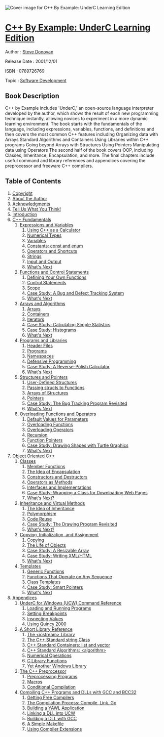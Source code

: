 ![Cover image for C++ By Example: UnderC Learning Edition](https://imgdetail.ebookreading.net/cover/cover/software_development/EB0789726769.jpg)

[C++ By Example: UnderC Learning Edition](https://ebookreading.net/view/book/C%2B%2B+By+Example%3A+UnderC+Learning+Edition-EB0789726769_1.html "C++ By Example: UnderC Learning Edition")
====================================================================================================================

Author : [Steve Donovan](https://ebookreading.net/search/author/Steve+Donovan)

Release Date : 2001/12/01

ISBN : 0789726769

Topic : [Software Development](https://ebookreading.net/search/category/software-development)

Book Description
-----------------

C++ by Example includes 'UnderC,' an open-source language interpreter developed by the author, which shows the result of each new programming technique instantly, allowing novices to experiment in a more dynamic learning environment. The book starts with the fundamentals of the language, including expressions, variables, functions, and definitions and then covers the most common C++ features including
Organizing data with Arrays
Standard Algorithms and Containers
Using Libraries within C++ programs
Going beyond Arrays with Structures
Using Pointers
Manipulating data using Operators
The second half of the book covers OOP, including Classes, Inheritance, Encapsulation, and more. The final chapters include useful command and library references and appendices covering the preprocessor and freeware C++ compilers.
              
Table of Contents
-----------------

1. [Copyright](https://ebookreading.net/view/book/C%2B%2B+By+Example%3A+UnderC+Learning+Edition-EB0789726769_1.html)
1. [About the Author](https://ebookreading.net/view/book/C%2B%2B+By+Example%3A+UnderC+Learning+Edition-EB0789726769_2.html)
1. [Acknowledgments](https://ebookreading.net/view/book/C%2B%2B+By+Example%3A+UnderC+Learning+Edition-EB0789726769_3.html)
1. [Tell Us What You Think!](https://ebookreading.net/view/book/C%2B%2B+By+Example%3A+UnderC+Learning+Edition-EB0789726769_4.html)
1. [Introduction](https://ebookreading.net/view/book/C%2B%2B+By+Example%3A+UnderC+Learning+Edition-EB0789726769_5.html)
1. [C++ Fundamentals](https://ebookreading.net/view/book/C%2B%2B+By+Example%3A+UnderC+Learning+Edition-EB0789726769_6.html)
    1. [Expressions and Variables](https://ebookreading.net/view/book/C%2B%2B+By+Example%3A+UnderC+Learning+Edition-EB0789726769_7.html)
        1. [Using C++ as a Calculator](https://ebookreading.net/view/book/C%2B%2B+By+Example%3A+UnderC+Learning+Edition-EB0789726769_8.html)
        1. [Numerical Types](https://ebookreading.net/view/book/C%2B%2B+By+Example%3A+UnderC+Learning+Edition-EB0789726769_9.html)
        1. [Variables](https://ebookreading.net/view/book/C%2B%2B+By+Example%3A+UnderC+Learning+Edition-EB0789726769_10.html)
        1. [Constants: const and enum](https://ebookreading.net/view/book/C%2B%2B+By+Example%3A+UnderC+Learning+Edition-EB0789726769_11.html)
        1. [Operators and Shortcuts](https://ebookreading.net/view/book/C%2B%2B+By+Example%3A+UnderC+Learning+Edition-EB0789726769_12.html)
        1. [Strings](https://ebookreading.net/view/book/C%2B%2B+By+Example%3A+UnderC+Learning+Edition-EB0789726769_13.html)
        1. [Input and Output](https://ebookreading.net/view/book/C%2B%2B+By+Example%3A+UnderC+Learning+Edition-EB0789726769_14.html)
        1. [What&#39;s Next](https://ebookreading.net/view/book/C%2B%2B+By+Example%3A+UnderC+Learning+Edition-EB0789726769_15.html)
    1. [Functions and Control Statements](https://ebookreading.net/view/book/C%2B%2B+By+Example%3A+UnderC+Learning+Edition-EB0789726769_16.html)
        1. [Defining Your Own Functions](https://ebookreading.net/view/book/C%2B%2B+By+Example%3A+UnderC+Learning+Edition-EB0789726769_17.html)
        1. [Control Statements](https://ebookreading.net/view/book/C%2B%2B+By+Example%3A+UnderC+Learning+Edition-EB0789726769_18.html)
        1. [Scope](https://ebookreading.net/view/book/C%2B%2B+By+Example%3A+UnderC+Learning+Edition-EB0789726769_19.html)
        1. [Case Study: A Bug and Defect Tracking System](https://ebookreading.net/view/book/C%2B%2B+By+Example%3A+UnderC+Learning+Edition-EB0789726769_20.html)
        1. [What&#39;s Next](https://ebookreading.net/view/book/C%2B%2B+By+Example%3A+UnderC+Learning+Edition-EB0789726769_21.html)
    1. [Arrays and Algorithms](https://ebookreading.net/view/book/C%2B%2B+By+Example%3A+UnderC+Learning+Edition-EB0789726769_22.html)
        1. [Arrays](https://ebookreading.net/view/book/C%2B%2B+By+Example%3A+UnderC+Learning+Edition-EB0789726769_23.html)
        1. [Containers](https://ebookreading.net/view/book/C%2B%2B+By+Example%3A+UnderC+Learning+Edition-EB0789726769_24.html)
        1. [Iterators](https://ebookreading.net/view/book/C%2B%2B+By+Example%3A+UnderC+Learning+Edition-EB0789726769_25.html)
        1. [Case Study: Calculating Simple Statistics](https://ebookreading.net/view/book/C%2B%2B+By+Example%3A+UnderC+Learning+Edition-EB0789726769_26.html)
        1. [Case Study: Histograms](https://ebookreading.net/view/book/C%2B%2B+By+Example%3A+UnderC+Learning+Edition-EB0789726769_27.html)
        1. [What&#39;s Next](https://ebookreading.net/view/book/C%2B%2B+By+Example%3A+UnderC+Learning+Edition-EB0789726769_28.html)
    1. [Programs and Libraries](https://ebookreading.net/view/book/C%2B%2B+By+Example%3A+UnderC+Learning+Edition-EB0789726769_29.html)
        1. [Header Files](https://ebookreading.net/view/book/C%2B%2B+By+Example%3A+UnderC+Learning+Edition-EB0789726769_30.html)
        1. [Programs](https://ebookreading.net/view/book/C%2B%2B+By+Example%3A+UnderC+Learning+Edition-EB0789726769_31.html)
        1. [Namespaces](https://ebookreading.net/view/book/C%2B%2B+By+Example%3A+UnderC+Learning+Edition-EB0789726769_32.html)
        1. [Defensive Programming](https://ebookreading.net/view/book/C%2B%2B+By+Example%3A+UnderC+Learning+Edition-EB0789726769_33.html)
        1. [Case Study: A Reverse-Polish Calculator](https://ebookreading.net/view/book/C%2B%2B+By+Example%3A+UnderC+Learning+Edition-EB0789726769_34.html)
        1. [What&#39;s Next](https://ebookreading.net/view/book/C%2B%2B+By+Example%3A+UnderC+Learning+Edition-EB0789726769_35.html)
    1. [Structures and Pointers](https://ebookreading.net/view/book/C%2B%2B+By+Example%3A+UnderC+Learning+Edition-EB0789726769_36.html)
        1. [User-Defined Structures](https://ebookreading.net/view/book/C%2B%2B+By+Example%3A+UnderC+Learning+Edition-EB0789726769_37.html)
        1. [Passing structs to Functions](https://ebookreading.net/view/book/C%2B%2B+By+Example%3A+UnderC+Learning+Edition-EB0789726769_38.html)
        1. [Arrays of Structures](https://ebookreading.net/view/book/C%2B%2B+By+Example%3A+UnderC+Learning+Edition-EB0789726769_39.html)
        1. [Pointers](https://ebookreading.net/view/book/C%2B%2B+By+Example%3A+UnderC+Learning+Edition-EB0789726769_40.html)
        1. [Case Study: The Bug Tracking Program Revisited](https://ebookreading.net/view/book/C%2B%2B+By+Example%3A+UnderC+Learning+Edition-EB0789726769_41.html)
        1. [What&#39;s Next](https://ebookreading.net/view/book/C%2B%2B+By+Example%3A+UnderC+Learning+Edition-EB0789726769_42.html)
    1. [Overloading Functions and Operators](https://ebookreading.net/view/book/C%2B%2B+By+Example%3A+UnderC+Learning+Edition-EB0789726769_43.html)
        1. [Default Values for Parameters](https://ebookreading.net/view/book/C%2B%2B+By+Example%3A+UnderC+Learning+Edition-EB0789726769_44.html)
        1. [Overloading Functions](https://ebookreading.net/view/book/C%2B%2B+By+Example%3A+UnderC+Learning+Edition-EB0789726769_45.html)
        1. [Overloading Operators](https://ebookreading.net/view/book/C%2B%2B+By+Example%3A+UnderC+Learning+Edition-EB0789726769_46.html)
        1. [Recursion](https://ebookreading.net/view/book/C%2B%2B+By+Example%3A+UnderC+Learning+Edition-EB0789726769_47.html)
        1. [Function Pointers](https://ebookreading.net/view/book/C%2B%2B+By+Example%3A+UnderC+Learning+Edition-EB0789726769_48.html)
        1. [Case Study: Drawing Shapes with Turtle Graphics](https://ebookreading.net/view/book/C%2B%2B+By+Example%3A+UnderC+Learning+Edition-EB0789726769_49.html)
        1. [What&#39;s Next](https://ebookreading.net/view/book/C%2B%2B+By+Example%3A+UnderC+Learning+Edition-EB0789726769_50.html)
1. [Object Oriented C++](https://ebookreading.net/view/book/C%2B%2B+By+Example%3A+UnderC+Learning+Edition-EB0789726769_51.html)
    1. [Classes](https://ebookreading.net/view/book/C%2B%2B+By+Example%3A+UnderC+Learning+Edition-EB0789726769_52.html)
        1. [Member Functions](https://ebookreading.net/view/book/C%2B%2B+By+Example%3A+UnderC+Learning+Edition-EB0789726769_53.html)
        1. [The Idea of Encapsulation](https://ebookreading.net/view/book/C%2B%2B+By+Example%3A+UnderC+Learning+Edition-EB0789726769_54.html)
        1. [Constructors and Destructors](https://ebookreading.net/view/book/C%2B%2B+By+Example%3A+UnderC+Learning+Edition-EB0789726769_55.html)
        1. [Operators as Methods](https://ebookreading.net/view/book/C%2B%2B+By+Example%3A+UnderC+Learning+Edition-EB0789726769_56.html)
        1. [Interfaces and Implementations](https://ebookreading.net/view/book/C%2B%2B+By+Example%3A+UnderC+Learning+Edition-EB0789726769_57.html)
        1. [Case Study: Wrapping a Class for Downloading Web Pages](https://ebookreading.net/view/book/C%2B%2B+By+Example%3A+UnderC+Learning+Edition-EB0789726769_58.html)
        1. [What&#39;s Next?](https://ebookreading.net/view/book/C%2B%2B+By+Example%3A+UnderC+Learning+Edition-EB0789726769_59.html)
    1. [Inheritance and Virtual Methods](https://ebookreading.net/view/book/C%2B%2B+By+Example%3A+UnderC+Learning+Edition-EB0789726769_60.html)
        1. [The Idea of Inheritance](https://ebookreading.net/view/book/C%2B%2B+By+Example%3A+UnderC+Learning+Edition-EB0789726769_61.html)
        1. [Polymorphism](https://ebookreading.net/view/book/C%2B%2B+By+Example%3A+UnderC+Learning+Edition-EB0789726769_62.html)
        1. [Code Reuse](https://ebookreading.net/view/book/C%2B%2B+By+Example%3A+UnderC+Learning+Edition-EB0789726769_63.html)
        1. [Case Study: The Drawing Program Revisited](https://ebookreading.net/view/book/C%2B%2B+By+Example%3A+UnderC+Learning+Edition-EB0789726769_64.html)
        1. [What&#39;s Next?](https://ebookreading.net/view/book/C%2B%2B+By+Example%3A+UnderC+Learning+Edition-EB0789726769_65.html)
    1. [Copying, Initialization, and Assignment](https://ebookreading.net/view/book/C%2B%2B+By+Example%3A+UnderC+Learning+Edition-EB0789726769_66.html)
        1. [Copying](https://ebookreading.net/view/book/C%2B%2B+By+Example%3A+UnderC+Learning+Edition-EB0789726769_67.html)
        1. [The Life of Objects](https://ebookreading.net/view/book/C%2B%2B+By+Example%3A+UnderC+Learning+Edition-EB0789726769_68.html)
        1. [Case Study: A Resizable Array](https://ebookreading.net/view/book/C%2B%2B+By+Example%3A+UnderC+Learning+Edition-EB0789726769_69.html)
        1. [Case Study: Writing XML/HTML](https://ebookreading.net/view/book/C%2B%2B+By+Example%3A+UnderC+Learning+Edition-EB0789726769_70.html)
        1. [What&#39;s Next](https://ebookreading.net/view/book/C%2B%2B+By+Example%3A+UnderC+Learning+Edition-EB0789726769_71.html)
    1. [Templates](https://ebookreading.net/view/book/C%2B%2B+By+Example%3A+UnderC+Learning+Edition-EB0789726769_72.html)
        1. [Generic Functions](https://ebookreading.net/view/book/C%2B%2B+By+Example%3A+UnderC+Learning+Edition-EB0789726769_73.html)
        1. [Functions That Operate on Any Sequence](https://ebookreading.net/view/book/C%2B%2B+By+Example%3A+UnderC+Learning+Edition-EB0789726769_74.html)
        1. [Class Templates](https://ebookreading.net/view/book/C%2B%2B+By+Example%3A+UnderC+Learning+Edition-EB0789726769_75.html)
        1. [Case Study: Smart Pointers](https://ebookreading.net/view/book/C%2B%2B+By+Example%3A+UnderC+Learning+Edition-EB0789726769_76.html)
        1. [What&#39;s Next](https://ebookreading.net/view/book/C%2B%2B+By+Example%3A+UnderC+Learning+Edition-EB0789726769_77.html)
1. [Appendices](https://ebookreading.net/view/book/C%2B%2B+By+Example%3A+UnderC+Learning+Edition-EB0789726769_78.html)
    1. [UnderC for Windows (UCW) Command Reference](https://ebookreading.net/view/book/C%2B%2B+By+Example%3A+UnderC+Learning+Edition-EB0789726769_79.html)
        1. [Loading and Running Programs](https://ebookreading.net/view/book/C%2B%2B+By+Example%3A+UnderC+Learning+Edition-EB0789726769_80.html)
        1. [Setting Breakpoints](https://ebookreading.net/view/book/C%2B%2B+By+Example%3A+UnderC+Learning+Edition-EB0789726769_81.html)
        1. [Inspecting Values](https://ebookreading.net/view/book/C%2B%2B+By+Example%3A+UnderC+Learning+Edition-EB0789726769_82.html)
        1. [Using Quincy 2000](https://ebookreading.net/view/book/C%2B%2B+By+Example%3A+UnderC+Learning+Edition-EB0789726769_83.html)
    1. [A Short Library Reference](https://ebookreading.net/view/book/C%2B%2B+By+Example%3A+UnderC+Learning+Edition-EB0789726769_84.html)
        1. [The &lt;iostream&gt; Library](https://ebookreading.net/view/book/C%2B%2B+By+Example%3A+UnderC+Learning+Edition-EB0789726769_85.html)
        1. [The C++ Standard string Class](https://ebookreading.net/view/book/C%2B%2B+By+Example%3A+UnderC+Learning+Edition-EB0789726769_86.html)
        1. [C++ Standard Containers: list and vector](https://ebookreading.net/view/book/C%2B%2B+By+Example%3A+UnderC+Learning+Edition-EB0789726769_87.html)
        1. [C++ Standard Algorithms: &lt;algorithm&gt;](https://ebookreading.net/view/book/C%2B%2B+By+Example%3A+UnderC+Learning+Edition-EB0789726769_88.html)
        1. [Numerical Operations](https://ebookreading.net/view/book/C%2B%2B+By+Example%3A+UnderC+Learning+Edition-EB0789726769_89.html)
        1. [C Library Functions](https://ebookreading.net/view/book/C%2B%2B+By+Example%3A+UnderC+Learning+Edition-EB0789726769_90.html)
        1. [Yet Another Windows Library](https://ebookreading.net/view/book/C%2B%2B+By+Example%3A+UnderC+Learning+Edition-EB0789726769_91.html)
    1. [The C++ Preprocessor](https://ebookreading.net/view/book/C%2B%2B+By+Example%3A+UnderC+Learning+Edition-EB0789726769_92.html)
        1. [Preprocessing Programs](https://ebookreading.net/view/book/C%2B%2B+By+Example%3A+UnderC+Learning+Edition-EB0789726769_93.html)
        1. [Macros](https://ebookreading.net/view/book/C%2B%2B+By+Example%3A+UnderC+Learning+Edition-EB0789726769_94.html)
        1. [Conditional Compilation](https://ebookreading.net/view/book/C%2B%2B+By+Example%3A+UnderC+Learning+Edition-EB0789726769_95.html)
    1. [Compiling C++ Programs and DLLs with GCC and BCC32](https://ebookreading.net/view/book/C%2B%2B+By+Example%3A+UnderC+Learning+Edition-EB0789726769_96.html)
        1. [Getting Free Compilers](https://ebookreading.net/view/book/C%2B%2B+By+Example%3A+UnderC+Learning+Edition-EB0789726769_97.html)
        1. [The Compilation Process: Compile, Link, Go](https://ebookreading.net/view/book/C%2B%2B+By+Example%3A+UnderC+Learning+Edition-EB0789726769_98.html)
        1. [Building a YAWL Application](https://ebookreading.net/view/book/C%2B%2B+By+Example%3A+UnderC+Learning+Edition-EB0789726769_99.html)
        1. [Linking a DLL into UCW](https://ebookreading.net/view/book/C%2B%2B+By+Example%3A+UnderC+Learning+Edition-EB0789726769_100.html)
        1. [Building a DLL with GCC](https://ebookreading.net/view/book/C%2B%2B+By+Example%3A+UnderC+Learning+Edition-EB0789726769_101.html)
        1. [A Simple Makefile](https://ebookreading.net/view/book/C%2B%2B+By+Example%3A+UnderC+Learning+Edition-EB0789726769_102.html)
        1. [Using Compiler Extensions](https://ebookreading.net/view/book/C%2B%2B+By+Example%3A+UnderC+Learning+Edition-EB0789726769_103.html)
